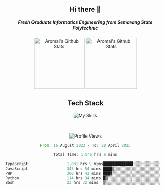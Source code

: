 <div align="center">
  <h2>Hi there 👋</h2>

  <h5>Fresh Graduate Informatics Engineering from Semarang State Polytechnic</h5>

  <img
    height="160"
    alt="Aromal's Github Stats"
    src="https://github-readme-stats.vercel.app/api?username=dafariski77&show_icons=true&theme=tokyonight&count_private=true"
  />
  <img
    alt="Aromal's Github Stats"
    height="160"
    src="https://github-readme-stats.vercel.app/api/top-langs/?username=dafariski77&layout=compact&theme=tokyonight"
  />

  <h2>Tech Stack</h2>
  
![My Skills](https://simpleskill.icons.workers.dev/svg?i=typescript,next.js,react,tailwindcss,shadcnui,reactquery,prisma,socketdotio,zod)

  <br /><br />
  <img src="https://komarev.com/ghpvc/?username=dafariski77&abbreviated=true" alt="Profile Views">
    
  <!--START_SECTION:waka-->

```rust
From: 16 August 2023 - To: 28 April 2025

Total Time: 1,945 hrs 6 mins

TypeScript                 1,031 hrs 9 mins█████████████░░░░░░░░░░░░   52.57 %
JavaScript                 345 hrs 54 mins ████▒░░░░░░░░░░░░░░░░░░░░   17.64 %
PHP                        300 hrs 42 mins ███▓░░░░░░░░░░░░░░░░░░░░░   15.33 %
Python                     114 hrs 34 mins █▒░░░░░░░░░░░░░░░░░░░░░░░   05.84 %
Bash                       23 hrs 32 mins  ▒░░░░░░░░░░░░░░░░░░░░░░░░   01.20 %
```

<!--END_SECTION:waka-->
</div>
